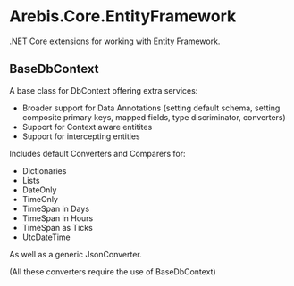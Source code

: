 Arebis.Core.EntityFramework
===========================

.NET Core extensions for working with Entity Framework.


BaseDbContext<T>
----------------

A base class for DbContext offering extra services:

- Broader support for Data Annotations (setting default schema, setting composite primary keys, mapped fields, type discriminator, converters)
- Support for Context aware entitites
- Support for intercepting entities

Includes default Converters and Comparers for:

- Dictionaries
- Lists
- DateOnly
- TimeOnly
- TimeSpan in Days
- TimeSpan in Hours
- TimeSpan as Ticks
- UtcDateTime

As well as a generic JsonConverter.

(All these converters require the use of BaseDbContext<T>)